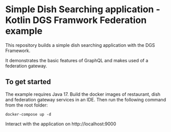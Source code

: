 # Simple Dish Searching application - Kotlin DGS Framwork Federation example

This repository builds a simple dish searching application with the DGS Framework.

It demonstrates the basic features of GraphQL and makes used of a federation gateway.

## To get started

The example requires Java 17. Build the docker images of restaurant, dish and federation gateway services in an IDE. Then run the following command from the root folder:

    docker-compose up -d

Interact with the application on http://localhost:9000